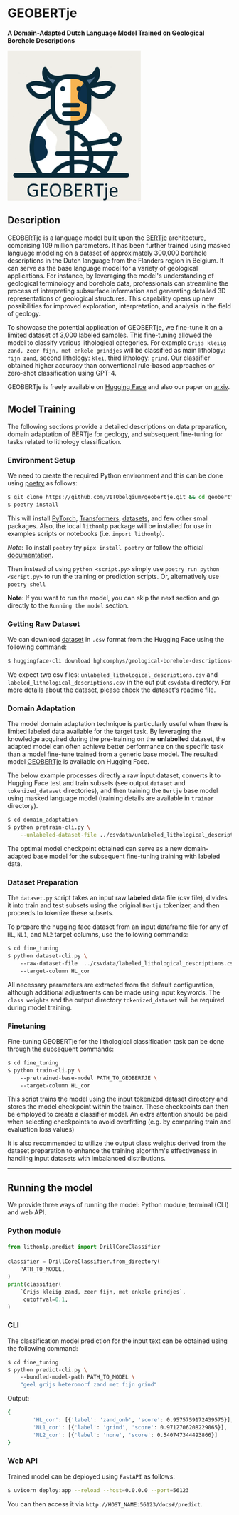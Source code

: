 # GEOBERTje
**A Domain-Adapted Dutch Language Model Trained on Geological Borehole Descriptions**

<img src="https://raw.githubusercontent.com/hghcomphys/hghcomphys.github.io/master/assets/urls/GEOBERTJE.png" width="300">


## Description 
GEOBERTje is a language model built upon the [BERTje](https://github.com/wietsedv/bertje) architecture, comprising 109 million parameters. It has been further trained using masked language modeling on a dataset of approximately 300,000 borehole descriptions in the Dutch language from the Flanders region in Belgium. It can serve as the base language model for a variety of geological applications. For instance, by leveraging the model's understanding of geological terminology and borehole data, professionals can streamline the process of interpreting subsurface information and generating detailed 3D representations of geological structures. 
This capability opens up new possibilities for improved exploration, interpretation, and analysis in the field of geology. 

To showcase the potential application of GEOBERTje, we fine-tune it on a limited dataset of 3,000 labeled samples. This fine-tuning allowed the model to classify various lithological categories.
For example `Grijs kleiig zand, zeer fijn, met enkele grindjes` will be classified as main lithology: `fijn zand`, second lithology: `klei`, third lithology: `grind`.
Our classifier obtained higher accuracy than conventional rule-based approaches or zero-shot classification using GPT-4.

GEOBERTje is freely available on [Hugging Face](https://huggingface.co/hghcomphys/geobertje-base-dutch-uncased) and also our paper on [arxiv](https://arxiv.org/abs/2407.10991).


## Model Training
The following sections provide a detailed descriptions on data preparation, domain adaptation of BERTje for geology, and subsequent fine-tuning for tasks related to lithology classification.

### Environment Setup
We need to create the required Python environment and this can be done using [poetry](https://python-poetry.org/) as follows:

```bash
$ git clone https://github.com/VITObelgium/geobertje.git && cd geobertje
$ poetry install  
```
This will install [PyTorch](https://pytorch.org/get-started/locally/), [Transformers](https://pypi.org/project/transformers/), [datasets](https://pypi.org/project/datasets/), and few other small packages. Also, the local `lithonlp` package will be installed for use in examples scripts or notebooks (i.e. `import lithonlp`). 

_Note_: To install `poetry` try `pipx install poetry` or follow the official [documentation](https://python-poetry.org/docs/#installation). 

Then instead of using `python <script.py>` simply use `poetry run python <script.py>` to run the training or prediction scripts. Or, alternatively use `poetry shell`

__Note__: If you want to run the model, you can skip the next section and go directly to the `Running the model` section. 

### Getting Raw Dataset 
We can download [dataset](https://huggingface.co/datasets/hghcomphys/geological-borehole-descriptions-dutch) in `.csv` format from the Hugging Face using the following command:
```bash
$ huggingface-cli download hghcomphys/geological-borehole-descriptions-dutch --repo-type dataset --local-dir csvdata
```
We expect two csv files: `unlabeled_lithological_descriptions.csv` and `labeled_lithological_descriptions.csv` in the out put `csvdata` directory.
For more details about the dataset, please check the dataset's readme file.


### Domain Adaptation
The model domain adaptation technique is particularly useful when there is limited labeled data available for the target task. By leveraging the knowledge acquired during the pre-training on the **unlabelled** dataset, the adapted model can often achieve better performance on the specific task than a model fine-tune trained from a generic base model. The resulted model [GEOBERTje](https://huggingface.co/hghcomphys/geobertje-base-dutch-uncased) is available on Hugging Face.

The below example processes directly a raw input dataset, converts it to Hugging Face test and train subsets (see output `dataset`  and `tokenized_dataset` directories), and then training the `Bertje` base model using masked language model (training details are available in `trainer` directory). 
```bash
$ cd domain_adaptation
$ python pretrain-cli.py \
    --unlabeled-dataset-file ../csvdata/unlabeled_lithological_descriptions.csv
```
The optimal model checkpoint obtained can serve as a new domain-adapted base model for the subsequent fine-tuning training with labeled data.

### Dataset Preparation
The `dataset.py` script takes an input raw **labeled** data file (csv file), divides it into train and test subsets using the original `Bertje` tokenizer, and then proceeds to tokenize these subsets. 

To prepare the hugging face dataset from an input dataframe file for any of `HL`, `NL1`, and `NL2` target columns, use the following commands:
```bash
$ cd fine_tuning
$ python dataset-cli.py \ 
    --raw-dataset-file  ../csvdata/labeled_lithological_descriptions.csv \ 
    --target-column HL_cor 
```
All necessary parameters are extracted from the default configuration, although additional adjustments can be made using input keywords. 
The `class weights` and the output directory `tokenized_dataset` will be required during model training.

### Finetuning
Fine-tuning GEOBERTje for the lithological classification task can be done through the subsequent commands:
```bash
$ cd fine_tuning
$ python train-cli.py \ 
    --pretrained-base-model PATH_TO_GEOBERTJE \ 
    --target-column HL_cor 
```
This script trains the model using the input tokenized dataset directory and stores the model checkpoint within the trainer. 
These checkpoints can then be employed to create a classifier model. 
An extra attention should be paid when selecting checkpoints to avoid overfitting (e.g. by comparing train and evaluation loss values)

It is also recommended to utilize the output class weights derived from the dataset preparation to enhance the training algorithm's effectiveness in handling input datasets with imbalanced distributions.

---

## Running the model
We provide three ways of running the model: Python module, terminal (CLI) and web API.

### Python module
```python
from lithonlp.predict import DrillCoreClassifier

classifier = DrillCoreClassifier.from_directory(
    PATH_TO_MODEL,
)
print(classifier(
    `Grijs kleiig zand, zeer fijn, met enkele grindjes`,
     cutoffval=0.1,
)
```

### CLI
The classification model prediction for the input text can be obtained using the following command:
```bash
$ cd fine_tuning
$ python predict-cli.py \ 
    --bundled-model-path PATH_TO_MODEL \ 
    "geel grijs heteromorf zand met fijn grind"   
```
Output:
```bash
{
        'HL_cor': [{'label': 'zand_onb', 'score': 0.9575759172439575}], 
        'NL1_cor': [{'label': 'grind', 'score': 0.9712706208229065}], 
        'NL2_cor': [{'label': 'none', 'score': 0.540747344493866}]
}
```

### Web API
Trained model can be deployed using `FastAPI` as follows: 
```bash
$ uvicorn deploy:app --reload --host=0.0.0.0 --port=56123
```
You can then access it via `http://HOST_NAME:56123/docs#/predict`.

